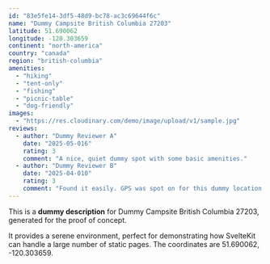 ```yaml
---
id: "83e5fe14-3df5-48d9-bc78-ac3c69644f6c"
name: "Dummy Campsite British Columbia 27203"
latitude: 51.690062
longitude: -120.303659
continent: "north-america"
country: "canada"
region: "british-columbia"
amenities:
  - "hiking"
  - "tent-only"
  - "fishing"
  - "picnic-table"
  - "dog-friendly"
images:
  - "https://res.cloudinary.com/demo/image/upload/v1/sample.jpg"
reviews:
  - author: "Dummy Reviewer A"
    date: "2025-05-016"
    rating: 3
    comment: "A nice, quiet dummy spot with some basic amenities."
  - author: "Dummy Reviewer B"
    date: "2025-04-010"
    rating: 3
    comment: "Found it easily. GPS was spot on for this dummy location."
---
```


This is a **dummy description** for Dummy Campsite British Columbia 27203, generated for the proof of concept.

It provides a serene environment, perfect for demonstrating how SvelteKit can handle a large number of static pages. The coordinates are 51.690062, -120.303659.
